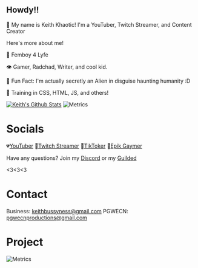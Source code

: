 
## Howdy!!

👋 My name is Keith Khaotic! I'm a YouTuber, Twitch Streamer, and Content Creator

Here's more about me!

🌟 Femboy 4 Lyfe

👁️ Gamer, Radchad, Writer, and cool kid.

🧸 Fun Fact: I'm actually secretly an Alien in disguise haunting humanity :D

🤗 Training in CSS, HTML, JS, and others!

[![Keith's Github Stats](https://github-readme-stats.vercel.app/api?username=KeithKhaotic&theme=synthwave&show_icons=true)](https://keithkhaotic.github.io)
![Metrics](https://metrics.lecoq.io/KeithKhaotic?template=classic&isocalendar=1&repositories=1&base.indepth=false&repositories=100&repositories.batch=100&repositories.forks=false&repositories.affiliations=owner&isocalendar.duration=half-year&config.timezone=America%2FChicago&config.presets=%40lunar-red)



# Socials


💔[YouTuber](https://bit.ly/2VXMxzH)
💜[Twitch Streamer](https://twitch.tv/pgwecn)
🖤[TikToker](https://www.tiktok.com/@keefykliped?lang=en)
💖[Epik Gaymer](https://www.rankone.global/keefy)

Have any questions? Join my [Discord](https://dsc.gg/pgwecn) or my [Guilded](https://guilded.gg/pgwecn)

<3<3<3

# Contact

Business: keithbussyness@gmail.com
PGWECN: pgwecnproductions@gmail.com

# Project

![Metrics](https://metrics.lecoq.io/KeithKhaotic?template=classic&base.header=0&base.activity=0&base.community=0&base.repositories=0&base.metadata=0&projects=1&base.indepth=false&projects.limit=4&projects.repositories=https%3A%2F%2Fgithub.com%2Fstars%2FKeithKhaotic%2Flists%2Fmy-projects&projects.descriptions=false&config.timezone=America%2FChicago&config.twemoji=true)


<!---
KeithKhaotic/KeithKhaotic is a ✨ special ✨ repository because its `README.md` (this file) appears on your GitHub profile.
You can click the Preview link to take a look at your changes.
--->

